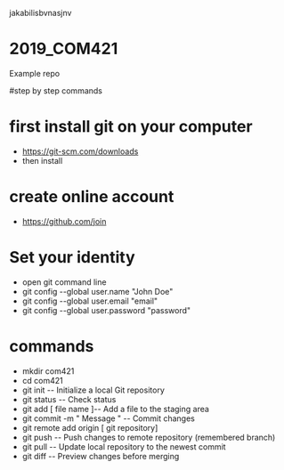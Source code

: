 jakabilisbvnasjnv
# 2019_COM421
Example repo

#step by step commands

# first install git on your computer
- https://git-scm.com/downloads
- then install


# create online account
- https://github.com/join

# Set your identity
- open git command line
- git config --global user.name "John Doe"
- git config --global user.email "email"
- git config --global user.password "password"

# commands
- mkdir com421
- cd com421
- git init -- Initialize a local Git repository
- git status -- Check status
- git add [ file name ]-- Add a file to the staging area
- git commit -m " Message " -- Commit changes
- git remote add origin [ git repository]
- git push -- Push changes to remote repository (remembered branch)
- git pull -- Update local repository to the newest commit
- git diff -- Preview changes before merging
